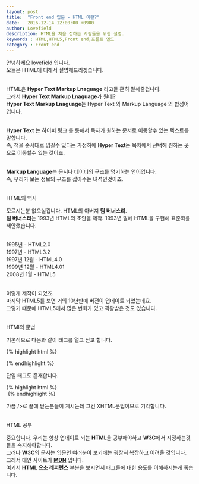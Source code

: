 ```yaml
---
layout: post
title:  "Front end 입문 - HTML 이란?"
date:   2016-12-14 12:00:00 +0900
author: Lovefield
description: HTML을 처음 접하는 사람들을 위한 설명.
keywords : HTML,HTML5,Front end,프론트 엔드
category : Front end
---
```


안녕하세요 lovefield 입니다.<br>
오늘은 HTML에 대해서 설명해드리겟습니다.<br><br>

HTML은 <b class="blue">Hyper Text Markup Lnaguage</b> 라고들 흔히 말해줄겁니다.<br>
그래서 <b class="blue">Hyper Text Markup Lnaguage</b>가 뭔데?<br>
<b class="blue">Hyper Text Markup Lnaguage</b>는 <span class="blue">Hyper Text</span> 와 <span class="blue">Markup Language</span> 의 합성어입니다.<br><br>

<b class="blue">Hyper Text</b> 는 하이퍼 링크 를 통해서 독자가 원하는 문서로 이동할수 있는 텍스트를 말합니다.<br>
즉, 책을 순서대로 넘길수 있다는 가정하에 <b class="blue">Hyper Text</b>는 목차에서 선택해 원하는 곳으로 이동할수 있는 것이죠.<br><br>

<b class="blue">Markup Language</b>는 문서나 데이터의 구조를 명기하는 언어입니다.<br>
즉, 우리가 보는 정보의 구조를 잡아주는 녀석인것이죠.<br><br>

<p class="h2">HTML의 역사</p>

모르시는분 없으실겁니다. HTML의 아버지 <strong class="blue">팀 버너스리</strong>.<br>
<b class="blue">팀 버너스리</b>는 1993년 HTML의 초안을 제작. 1993년 말에 HTML을 구현해 표준화를 제안했습니다.<br><br>

1995년 - HTML2.0<br>
1997년 - HTML3.2<br>
1997년 12월 - HTML4.0<br>
1999년 12월 - HTML4.01<br>
2008년 1월 - HTML5<br><br>

이렇게 제작이 되었죠.<br>
마지막 HTML5를 보면 거의 10년만에 버전이 업데이트 되었는데요.<br>
그렇기 떄문에 HTML5에서 많은 변화가 있고 곽광받은 것도 있습니다.<br><br>

<p class="h2">HTMl의 문법</p>

기본적으로 다음과 같이 태그를 열고 닫고 합니다.

{% highlight html %}
<div></div>
{% endhighlight %}

단일 태그도 존재합니다.

{% highlight html %}
<br>
<img src="" alt="">
{% endhighlight %}

가끔 &#47;&gt;로 끝에 닫는분들이 계시는데 그건 XHTML문법이므로 기각합니다.<br><br>

<p class="h2">HTML 공부</p>

중요합니다. 우리는 항상 업데이트 되는 <b class="blue">HTML</b>을 공부해야하고 <b class="blue">W3C</b>에서 지정하는것들을 숙지해야합니다.<br>
그러나 <b class="blue">W3C</b>의 문서는 입문인 여러분이 보기에는 굉장히 복잡하고 어려울 것입니다.<br>
그래서 대안 사이트가 <a href="https://developer.mozilla.org/ko/" target="_blank"><b class="red">MDN</b></a> 입니다.<br>
여기서 <b class="blue">HTML 요소 레퍼런스</b> 부분을 보시면서 태그들에 대한 용도를 이해하시는게 좋습니다.